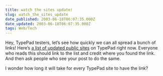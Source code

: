```yaml
---
title: watch the sites update!
slug: watch_the_sites_update
date_published: 2003-06-18T06:07:35.000Z
date_updated: 2003-06-18T06:07:35.000Z
tags: Web/Tech
---
```


Hey, TypePad testers, let’s see how quickly we can all spread a bunch of links! Here’s [a list of updated public sites](http://www.typepad.com/updates.html) on TypePad right now. Everyone who reads this should link to the list and credit where you found the link. And then ask people who see your post to do the same.

I wonder how long it will take for every TypePad site to have the link?
